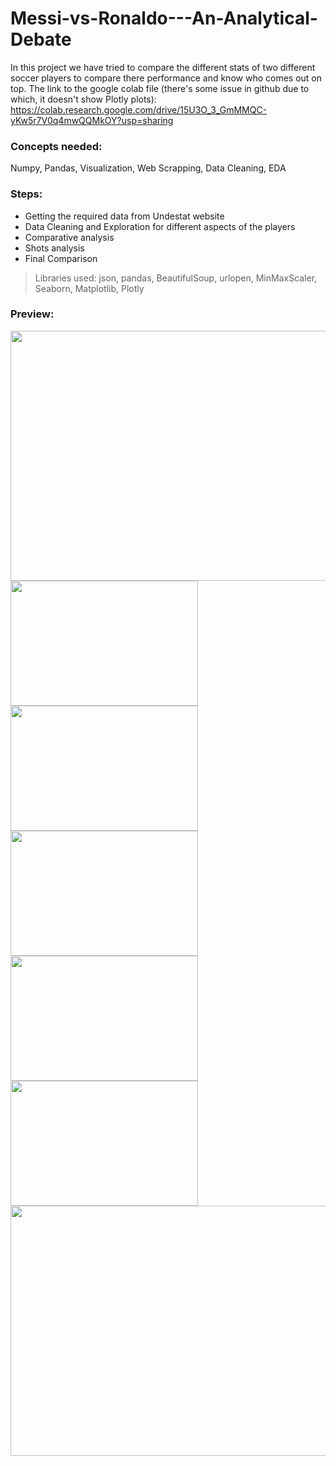 # Messi-vs-Ronaldo---An-Analytical-Debate

In this project we have tried to compare the different stats of two different soccer players to compare there performance and know who comes out on top.
The link to the google colab file (there's some issue in github due to which, it doesn't show Plotly plots): https://colab.research.google.com/drive/15U3O_3_GmMMQC-yKw5r7V0q4mwQQMkOY?usp=sharing

### Concepts needed: 
Numpy, Pandas, Visualization, Web Scrapping, Data Cleaning, EDA

### Steps:
- Getting the required data from Undestat website
- Data Cleaning and Exploration for different aspects of the players
- Comparative analysis
- Shots analysis
- Final Comparison

> Libraries used: json, pandas, BeautifulSoup, urlopen, MinMaxScaler, Seaborn, Matplotlib, Plotly

### Preview:
<a href="url"><img src="https://github.com/kaustavr19/Hands-on-ML-Basic-to-Advance-/blob/master/Sports%20Analytics%20Project/assets/newplot.png" align="left" height="400" width="600" ></a>
<a href="url"><img src="https://github.com/kaustavr19/Hands-on-ML-Basic-to-Advance-/blob/master/Sports%20Analytics%20Project/assets/newplot%20(1).png" align="left" height="200" width="300" ></a>
<a href="url"><img src="https://github.com/kaustavr19/Hands-on-ML-Basic-to-Advance-/blob/master/Sports%20Analytics%20Project/assets/newplot%20(2).png" align="left" height="200" width="300" ></a>
<a href="url"><img src="https://github.com/kaustavr19/Hands-on-ML-Basic-to-Advance-/blob/master/Sports%20Analytics%20Project/assets/newplot%20(4).png" align="left" height="200" width="300" ></a>
<a href="url"><img src="https://github.com/kaustavr19/Hands-on-ML-Basic-to-Advance-/blob/master/Sports%20Analytics%20Project/assets/newplot%20(8).png" align="left" height="200" width="300" ></a>
<a href="url"><img src="https://github.com/kaustavr19/Hands-on-ML-Basic-to-Advance-/blob/master/Sports%20Analytics%20Project/assets/newplot%20(9).png" align="left" height="200" width="300" ></a>
<a href="url"><img src="https://github.com/kaustavr19/Hands-on-ML-Basic-to-Advance-/blob/master/Sports%20Analytics%20Project/assets/newplot%20(11).png" align="left" height="400" width="800" ></a>
